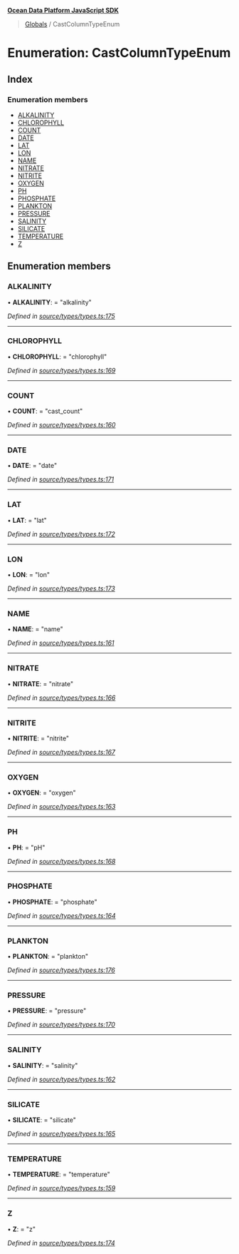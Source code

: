 **[Ocean Data Platform JavaScript SDK](../README.md)**

> [Globals](../README.md) / CastColumnTypeEnum

# Enumeration: CastColumnTypeEnum

## Index

### Enumeration members

* [ALKALINITY](castcolumntypeenum.md#alkalinity)
* [CHLOROPHYLL](castcolumntypeenum.md#chlorophyll)
* [COUNT](castcolumntypeenum.md#count)
* [DATE](castcolumntypeenum.md#date)
* [LAT](castcolumntypeenum.md#lat)
* [LON](castcolumntypeenum.md#lon)
* [NAME](castcolumntypeenum.md#name)
* [NITRATE](castcolumntypeenum.md#nitrate)
* [NITRITE](castcolumntypeenum.md#nitrite)
* [OXYGEN](castcolumntypeenum.md#oxygen)
* [PH](castcolumntypeenum.md#ph)
* [PHOSPHATE](castcolumntypeenum.md#phosphate)
* [PLANKTON](castcolumntypeenum.md#plankton)
* [PRESSURE](castcolumntypeenum.md#pressure)
* [SALINITY](castcolumntypeenum.md#salinity)
* [SILICATE](castcolumntypeenum.md#silicate)
* [TEMPERATURE](castcolumntypeenum.md#temperature)
* [Z](castcolumntypeenum.md#z)

## Enumeration members

### ALKALINITY

•  **ALKALINITY**:  = "alkalinity"

*Defined in [source/types/types.ts:175](https://github.com/C4IROcean/odp-sdk-js/blob/c6020fb/source/types/types.ts#L175)*

___

### CHLOROPHYLL

•  **CHLOROPHYLL**:  = "chlorophyll"

*Defined in [source/types/types.ts:169](https://github.com/C4IROcean/odp-sdk-js/blob/c6020fb/source/types/types.ts#L169)*

___

### COUNT

•  **COUNT**:  = "cast\_count"

*Defined in [source/types/types.ts:160](https://github.com/C4IROcean/odp-sdk-js/blob/c6020fb/source/types/types.ts#L160)*

___

### DATE

•  **DATE**:  = "date"

*Defined in [source/types/types.ts:171](https://github.com/C4IROcean/odp-sdk-js/blob/c6020fb/source/types/types.ts#L171)*

___

### LAT

•  **LAT**:  = "lat"

*Defined in [source/types/types.ts:172](https://github.com/C4IROcean/odp-sdk-js/blob/c6020fb/source/types/types.ts#L172)*

___

### LON

•  **LON**:  = "lon"

*Defined in [source/types/types.ts:173](https://github.com/C4IROcean/odp-sdk-js/blob/c6020fb/source/types/types.ts#L173)*

___

### NAME

•  **NAME**:  = "name"

*Defined in [source/types/types.ts:161](https://github.com/C4IROcean/odp-sdk-js/blob/c6020fb/source/types/types.ts#L161)*

___

### NITRATE

•  **NITRATE**:  = "nitrate"

*Defined in [source/types/types.ts:166](https://github.com/C4IROcean/odp-sdk-js/blob/c6020fb/source/types/types.ts#L166)*

___

### NITRITE

•  **NITRITE**:  = "nitrite"

*Defined in [source/types/types.ts:167](https://github.com/C4IROcean/odp-sdk-js/blob/c6020fb/source/types/types.ts#L167)*

___

### OXYGEN

•  **OXYGEN**:  = "oxygen"

*Defined in [source/types/types.ts:163](https://github.com/C4IROcean/odp-sdk-js/blob/c6020fb/source/types/types.ts#L163)*

___

### PH

•  **PH**:  = "pH"

*Defined in [source/types/types.ts:168](https://github.com/C4IROcean/odp-sdk-js/blob/c6020fb/source/types/types.ts#L168)*

___

### PHOSPHATE

•  **PHOSPHATE**:  = "phosphate"

*Defined in [source/types/types.ts:164](https://github.com/C4IROcean/odp-sdk-js/blob/c6020fb/source/types/types.ts#L164)*

___

### PLANKTON

•  **PLANKTON**:  = "plankton"

*Defined in [source/types/types.ts:176](https://github.com/C4IROcean/odp-sdk-js/blob/c6020fb/source/types/types.ts#L176)*

___

### PRESSURE

•  **PRESSURE**:  = "pressure"

*Defined in [source/types/types.ts:170](https://github.com/C4IROcean/odp-sdk-js/blob/c6020fb/source/types/types.ts#L170)*

___

### SALINITY

•  **SALINITY**:  = "salinity"

*Defined in [source/types/types.ts:162](https://github.com/C4IROcean/odp-sdk-js/blob/c6020fb/source/types/types.ts#L162)*

___

### SILICATE

•  **SILICATE**:  = "silicate"

*Defined in [source/types/types.ts:165](https://github.com/C4IROcean/odp-sdk-js/blob/c6020fb/source/types/types.ts#L165)*

___

### TEMPERATURE

•  **TEMPERATURE**:  = "temperature"

*Defined in [source/types/types.ts:159](https://github.com/C4IROcean/odp-sdk-js/blob/c6020fb/source/types/types.ts#L159)*

___

### Z

•  **Z**:  = "z"

*Defined in [source/types/types.ts:174](https://github.com/C4IROcean/odp-sdk-js/blob/c6020fb/source/types/types.ts#L174)*
